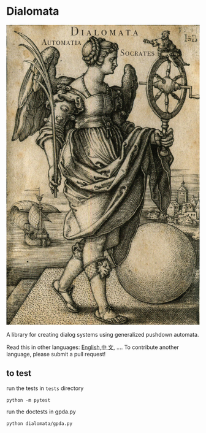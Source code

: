 # Dialomata

![](dialomata.jpg)

A library for creating dialog systems using generalized pushdown
automata.

Read this in other languages: [English](README.md),[中
文](README.zh.md), ....  To contribute another language, please submit a pull request!



## to test

run the tests in `tests` directory
```
python -m pytest
```

run the doctests in gpda.py
```
python dialomata/gpda.py
```
